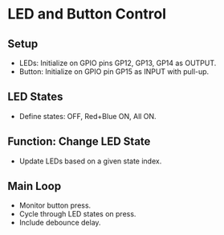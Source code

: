 # LED and Button Control

## Setup
- LEDs: Initialize on GPIO pins GP12, GP13, GP14 as OUTPUT.
- Button: Initialize on GPIO pin GP15 as INPUT with pull-up.

## LED States
- Define states: OFF, Red+Blue ON, All ON.

## Function: Change LED State
- Update LEDs based on a given state index.

## Main Loop
- Monitor button press.
- Cycle through LED states on press.
- Include debounce delay.
